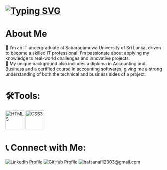 # <a href="https://git.io/typing-svg"><img src="https://readme-typing-svg.herokuapp.com?font=Poppins&size=30&pause=2000&color=5E6EF7&center=true&vCenter=true&width=700&height=70&lines=Hey%2C+Its+Hafsa+Here+%F0%9F%91%8B;Information+System+Undergraduate+%F0%9F%8E%93+;AAT+Passed+Finalist+%F0%9F%93%9C" alt="Typing SVG" /></a>
# About Me
🔖 I'm an IT undergraduate at Sabaragamuwa University of Sri Lanka, driven to become a skilled IT professional. I'm passionate about applying my knowledge to real-world challenges and innovative projects. <br>
🔖 My unique background also includes a diploma in Accounting and Business and a certified course in accounting softwares, giving me a strong understanding of both the technical and business sides of a project.<br> 

# 🛠️<b>Tools:</b><br>
<img src="https://cdn.jsdelivr.net/gh/devicons/devicon/icons/html5/html5-original.svg" alt="HTML5" width="60" />    <img src="https://cdn.jsdelivr.net/gh/devicons/devicon/icons/css3/css3-original.svg" alt="CSS3" width="60" /> <br>
# 📞 Connect with Me:
<a href="https://www.linkedin.com/in/hafsa-nafli-7310a9354/" target="_blank"><img src="https://img.shields.io/badge/LinkedIn-0077B5?style=for-the-badge&logo=linkedin&logoColor=white" alt="LinkedIn Profile" /></a>   <a href="https://github.com/FathimaHafsa-22" target="_blank"><img src="https://img.shields.io/badge/GitHub-100000?style=for-the-badge&logo=github&logoColor=white" alt="GitHub Profile" /></a> <img src="https://img.shields.io/badge/Gmail-D14836?style=for-the-badge&logo=gmail&logoColor=white" alt="hafsanafli2003@gmail.com"/>

